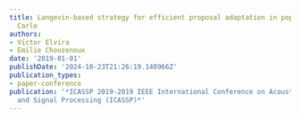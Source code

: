 ```yaml
---
title: Langevin-based strategy for efficient proposal adaptation in population Monte
  Carlo
authors:
- Vı́ctor Elvira
- Emilie Chouzenoux
date: '2019-01-01'
publishDate: '2024-10-23T21:26:19.140966Z'
publication_types:
- paper-conference
publication: '*ICASSP 2019-2019 IEEE International Conference on Acoustics, Speech
  and Signal Processing (ICASSP)*'
---
```

